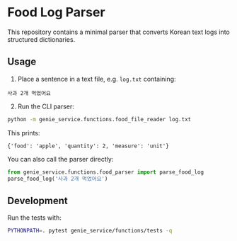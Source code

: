 # Food Log Parser

This repository contains a minimal parser that converts Korean text logs into structured dictionaries.

## Usage

1. Place a sentence in a text file, e.g. `log.txt` containing:

```
사과 2개 먹었어요
```

2. Run the CLI parser:

```bash
python -m genie_service.functions.food_file_reader log.txt
```

This prints:

```
{'food': 'apple', 'quantity': 2, 'measure': 'unit'}
```

You can also call the parser directly:

```python
from genie_service.functions.food_parser import parse_food_log
parse_food_log('사과 2개 먹었어요')
```

## Development

Run the tests with:

```bash
PYTHONPATH=. pytest genie_service/functions/tests -q
```
